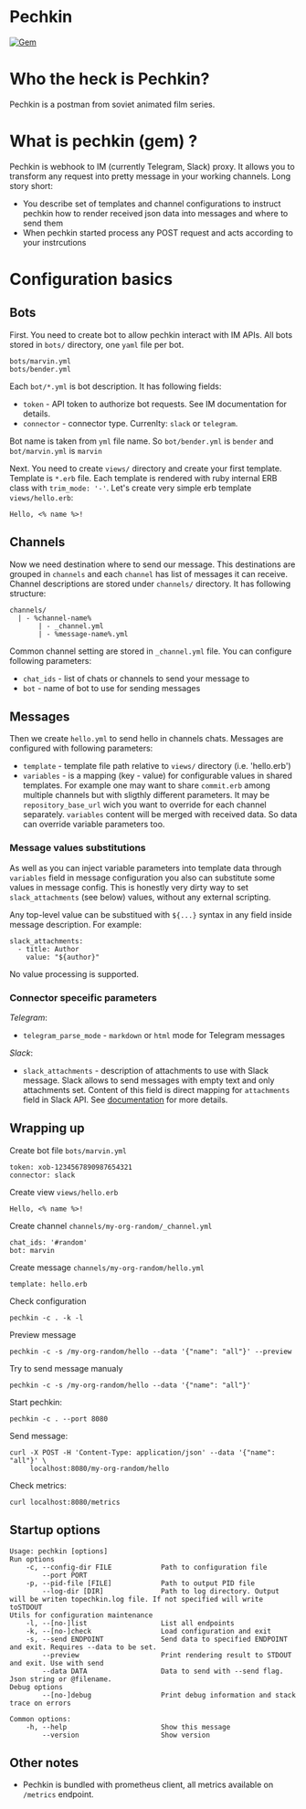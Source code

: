# Pechkin

[![Gem](https://img.shields.io/gem/v/pechkin.svg)](https://rubygems.org/gems/pechkin)

# Who the heck is Pechkin?

Pechkin is a postman from soviet animated film series.

# What is pechkin (gem) ?

Pechkin is webhook to IM (currently Telegram, Slack) proxy. It allows you to
transform any request into pretty message in your working channels. Long story
short:

* You describe set of templates and channel configurations to instruct pechkin
  how to render received json data into messages and where to send them
* When pechkin started process any POST request and acts according to your
  instrcutions

# Configuration basics

## Bots

First. You need to create bot to allow pechkin interact with IM APIs. All bots
stored in `bots/` directory, one `yaml` file per bot.

```
bots/marvin.yml
bots/bender.yml
```

Each `bot/*.yml` is bot description. It has following fields:

* `token` - API token to authorize bot requests. See IM documentation for
  details.
* `connector` - connector type. Currenlty: `slack` or `telegram`.

Bot name is taken from `yml` file name. So `bot/bender.yml` is `bender` and
`bot/marvin.yml` is `marvin`

Next. You need to create `views/` directory and create your first template.
Template is `*.erb` file. Each template is rendered with ruby internal ERB class
with `trim_mode: '-'`. Let's create very simple erb template `views/hello.erb`:

```
Hello, <% name %>!
```

## Channels

Now we need destination where to send our message. This destinations are grouped
in `channels` and each `channel` has list of messages it can receive. Channel
descriptions are stored under `channels/` directory. It has following
structure:

```
channels/
  | - %channel-name%
       | - _channel.yml
       | - %message-name%.yml
```

Common channel setting are stored in `_channel.yml` file. You can configure
following parameters:

* `chat_ids` - list of chats or channels to send your message to
* `bot` - name of bot to use for sending messages

## Messages

Then we create `hello.yml` to send hello in channels chats. Messages are
configured with following parameters:

* `template` - template file path relative to `views/` directory
(i.e. 'hello.erb')
* `variables` - is a mapping (key - value) for configurable values in shared
templates. For example one may want to share `commit.erb` among multiple
channels but with sligthly different parameters. It may be `repository_base_url`
wich you want to override for each channel separately. `variables` content will
be merged with received data. So data can override variable parameters too.

### Message values substitutions

As well as you can inject variable parameters into template data through
`variables` field in message configuration you also can substitute some values
in message config. This is honestly very dirty way to set `slack_attachments`
(see below) values, without any external scripting.

Any top-level value can be substitued with `${...}` syntax in any field inside
message description. For example:

```
slack_attachments:
  - title: Author
    value: "${author}"
```

No value processing is supported.

### Connector speceific parameters

*Telegram*:

* `telegram_parse_mode` - `markdown` or `html` mode for Telegram messages

*Slack*:

* `slack_attachments` - description of attachments to use with Slack message.
Slack allows to send messages with empty text and only attachments set. Content
of this field is direct mapping for `attachments` field in Slack API. See
[documentation](https://api.slack.com/docs/message-attachments) for more
details.

## Wrapping up

Create bot file `bots/marvin.yml`

```
token: xob-1234567890987654321
connector: slack
```

Create view `views/hello.erb`

```
Hello, <% name %>!
```

Create channel `channels/my-org-random/_channel.yml`

```
chat_ids: '#random'
bot: marvin
```

Create message `channels/my-org-random/hello.yml`

```
template: hello.erb
```

Check configuration

```
pechkin -c . -k -l
```

Preview message

```
pechkin -c -s /my-org-random/hello --data '{"name": "all"}' --preview
```


Try to send message manualy

```
pechkin -c -s /my-org-random/hello --data '{"name": "all"}'
```

Start pechkin:

```
pechkin -c . --port 8080
```

Send message:

```
curl -X POST -H 'Content-Type: application/json' --data '{"name": "all"}' \
     localhost:8080/my-org-random/hello
```

Check metrics:

```
curl localhost:8080/metrics
```

## Startup options

```
Usage: pechkin [options]
Run options
    -c, --config-dir FILE            Path to configuration file
        --port PORT
    -p, --pid-file [FILE]            Path to output PID file
        --log-dir [DIR]              Path to log directory. Output will be writen topechkin.log file. If not specified will write toSTDOUT
Utils for configuration maintenance
    -l, --[no-]list                  List all endpoints
    -k, --[no-]check                 Load configuration and exit
    -s, --send ENDPOINT              Send data to specified ENDPOINT and exit. Requires --data to be set.
        --preview                    Print rendering result to STDOUT and exit. Use with send
        --data DATA                  Data to send with --send flag. Json string or @filename.
Debug options
        --[no-]debug                 Print debug information and stack trace on errors

Common options:
    -h, --help                       Show this message
        --version                    Show version
```

## Other notes

* Pechkin is bundled with prometheus client, all metrics available
  on `/metrics` endpoint.
